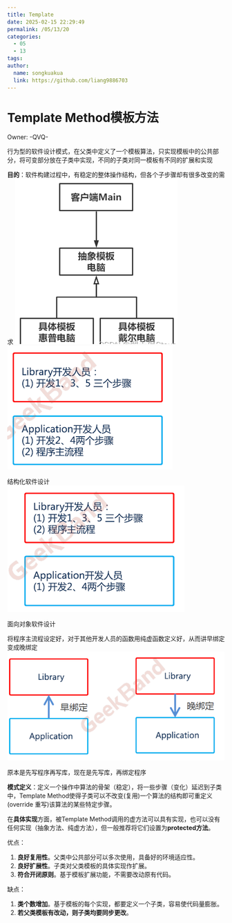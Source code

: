 ```yaml
---
title: Template
date: 2025-02-15 22:29:49
permalink: /05/13/20
categories: 
  - 05
  - 13
tags: 
author:
  name: songkuakua
  link: https://github.com/liang9886703
---
```

# Template Method模板方法

Owner: -QVQ-

行为型的软件设计模式，在父类中定义了一个模板算法，只实现模板中的公共部分，将可变部分放在子类中实现，不同的子类对同一模板有不同的扩展和实现

**目的**：软件构建过程中，有稳定的整体操作结构，但各个子步骤却有很多改变的需求
![Untitled](./pic42.png)
![结构化软件设计](./pic43.png)

结构化软件设计
![面向对象软件设计](./pic44.png)

面向对象软件设计

将程序主流程设定好，对于其他开发人员的函数用纯虚函数定义好，从而讲早绑定变成晚绑定
![原本是先写程序再写库，现在是先写库，再绑定程序](./pic45.png)

原本是先写程序再写库，现在是先写库，再绑定程序

**模式定义**：定义一个操作中算法的骨架（稳定），将一些步骤（变化）延迟到子类中，Template Method使得子类可以不改变(复用)一个算法的结构即可重定义(override 重写)该算法的某些特定步骤。

在**具体实现**方面，被Template Method调用的虚方法可以具有实现，也可以没有任何实现（抽象方法、纯虚方法），但一般推荐将它们设置为**protected方法**。

优点：

1. **良好复用性**。父类中公共部分可以多次使用，具备好的环境适应性。
2. **良好扩展性**。子类对父类模板的具体实现作扩展。
3. **符合开闭原则**。基于模板扩展功能，不需要改动原有代码。

缺点：

1. **类个数增加**。基于模板的每个实现，都要定义一个子类，容易使代码量膨胀。
2. **若父类模板有改动，则子类均要同步更改**。